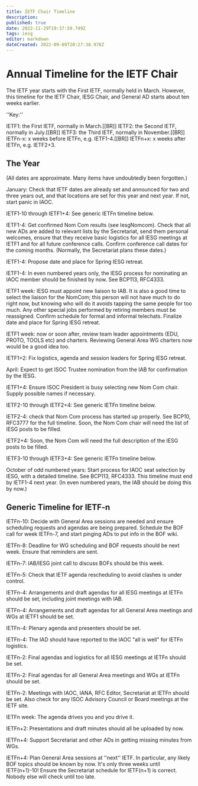 ```yaml
---
title: IETF Chair Timeline
description: 
published: true
date: 2022-11-29T19:37:59.749Z
tags: iesg
editor: markdown
dateCreated: 2022-09-09T20:27:38.978Z
---
```


# Annual Timeline for the IETF Chair
The IETF year starts with the First IETF, normally held in March. However,
this timeline for the IETF Chair, IESG Chair, and General AD
starts about ten weeks earlier.

''Key:''

IETF1: the First IETF, normally in March.[[BR]]
IETF2: the Second IETF, normally in July.[[BR]]
IETF3: the Third IETF, normally in November.[[BR]]
IETFn-x: x weeks before IETFn, e.g. IETF1-4.[[BR]]
IETFn+x: x weeks after IETFn, e.g. IETF2+3.

## The Year 

(All dates are approximate. Many items have undoubtedly been forgotten.)

January: Check that IETF dates are already set and announced for
two and three years out, and that locations are set for this year
and next year. If not, start panic in IAOC.

IETF1-10 through IETF1+4: See generic IETFn timeline below.

IETF1-4: Get confirmed Nom Com results (see IesgNomcom). 
Check that all new ADs are added
to relevant lists by the Secretariat, send them personal welcomes,
ensure that they receive basic logistics for all IESG meetings at IETF1
and for all future conference calls. Confirm conference call dates
for the coming months. (Normally, the Secretariat plans these dates.)

IETF1-4: Propose date and place for Spring IESG retreat.

IETF1-4: In even numbered years only, the IESG process for
nominating an IAOC member should be finished by now.
See BCP113, RFC4333.

IETF1 week: IESG must appoint new liaison to IAB. It is also a good time to
select the liaison for the NomCom; this person will not have much to do right
now, but knowing who will do it avoids tapping the same people for too much.  Any
other special jobs performed by retiring members must be reassigned. Confirm schedule
for formal and informal telechats. Finalize date and place for Spring IESG retreat.

IETF1 week: now or soon after, review team leader appointments (EDU, PROTO,
TOOLS etc) and charters. Reviewing General Area WG charters now would be a good
idea too. 

IETF1+2: Fix logistics, agenda and session leaders for Spring IESG retreat.

April: Expect to get ISOC Trustee nomination from the IAB for confirmation by the IESG.

IETF1+4: Ensure ISOC President is busy selecting new Nom Com chair. Supply possible names if necessary.

IETF2-10 through IETF2+4: See generic IETFn timeline below.

IETF2-4: check that Nom Com process has started up properly. See
BCP10, RFC3777 for the full
timeline. Soon, the Nom Com chair will need the list of IESG posts
to be filled.

IETF2+4: Soon, the Nom Com will need the full description of the IESG posts to be filled.

IETF3-10 through IETF3+4: See generic IETFn timeline below.

October of odd numbered years: Start process for IAOC seat selection by IESG, with a detailed timeline. See BCP113, RFC4333.
This timeline must end by IETF1-4 next year. (In even numbered years,
the IAB should be doing this by now.)

## Generic Timeline for IETF-n 

IETFn-10: Decide with General Area sessions are needed and ensure scheduling 
requests and agendas are being prepared. Schedule the BOF call for week IETFn-7, and start
pinging ADs to put info in the BOF wiki.

IETFn-8: Deadline for WG scheduling and BOF requests should be next week. Ensure
that reminders are sent.

IETFn-7: IAB/IESG joint call to discuss BOFs should be this week.

IETFn-5: Check that IETF agenda rescheduling to avoid clashes
is under control.

IETFn-4: Arrangements and draft agendas for all IESG meetings
at IETFn should be set, including joint meetings with IAB.

IETFn-4: Arrangements and draft agendas for all General Area
meetings and WGs at IETF1 should be set.

IETFn-4: Plenary agenda and presenters should be set.

IETFn-4: The IAD should have reported to the IAOC "all is well" 
for IETFn logistics.

IETFn-2: Final agendas and logistics for all IESG meetings
at IETFn should be set.

IETFn-2: Final agendas for all General Area meetings and WGs at IETFn
should be set.

IETFn-2: Meetings with IAOC, IANA, RFC Editor, Secretariat at IETFn
should be set. Also check for any ISOC Advisory Council or Board
meetings at the IETF site.

IETFn week: The agenda drives you and you drive it.

IETFn+2: Presentations and draft minutes should all be uploaded by now.

IETFn+4: Support Secretariat and other ADs in getting missing minutes from WGs.

IETFn+4: Plan General Area sessions at ''next'' IETF. In particular, any likely BOF topics should be known by now. It's only three weeks until IETF(n+1)-10! Ensure the Secretariat schedule for IETF(n+1)
is correct. Nobody else will check until too late.
